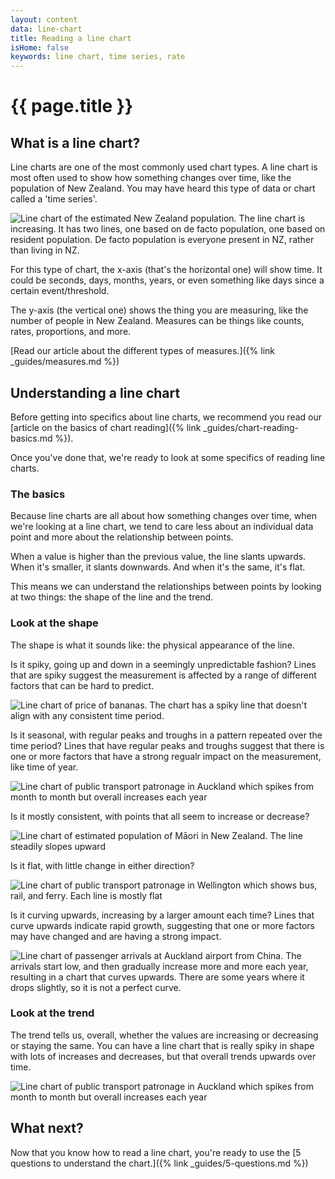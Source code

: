 ```yaml
---
layout: content
data: line-chart
title: Reading a line chart
isHome: false
keywords: line chart, time series, rate
---
```


# {{ page.title }}

## What is a line chart?

Line charts are one of the most commonly used chart types. A line chart is most often used to show how something changes over time, like the population of New Zealand. You may have heard this type of data or chart called a 'time series'.

![Line chart of the estimated New Zealand population. The line chart is increasing. It has two lines, one based on de facto population, one based on resident population. De facto population is everyone present in NZ, rather than living in NZ.]({{site.baseurl}}/assets/img/charts/line-example.png)

For this type of chart, the x-axis (that's the horizontal one) will show time. It could be seconds, days, months, years, or even something like days since a certain event/threshold. 

The y-axis (the vertical one) shows the thing you are measuring, like the number of people in New Zealand. Measures can be things like counts, rates, proportions, and more. 

[Read our article about the different types of measures.]({% link _guides/measures.md %})

## Understanding a line chart

Before getting into specifics about line charts, we recommend you read our [article on the basics of chart reading]({% link _guides/chart-reading-basics.md %}).

Once you've done that, we're ready to look at some specifics of reading line charts.

### The basics

Because line charts are all about how something changes over time, when we're looking at a line chart, we tend to care less about an individual data point and more about the relationship between points.

When a value is higher than the previous value, the line slants upwards. When it's smaller, it slants downwards. And when it's the same, it's flat.

This means we can understand the relationships between points by looking at two things: the shape of the line and the trend.

### Look at the shape

The shape is what it sounds like: the physical appearance of the line. 

Is it spiky, going up and down in a seemingly unpredictable fashion? Lines that are spiky suggest the measurement is affected by a range of different factors that can be hard to predict.

![Line chart of price of bananas. The chart has a spiky line that doesn't align with any consistent time period.]({{site.baseurl}}/assets/img/charts/line-shape-spiky.png)

Is it seasonal, with regular peaks and troughs in a pattern repeated over the time period? Lines that have regular peaks and troughs suggest that there is one or more factors that have a strong regualr impact on the measurement, like time of year.

![Line chart of public transport patronage in Auckland which spikes from month to month but overall increases each year]({{site.baseurl}}/assets/img/charts/line-trend.png)

Is it mostly consistent, with points that all seem to increase or decrease? 

![Line chart of estimated population of Māori in New Zealand. The line steadily slopes upward]({{site.baseurl}}/assets/img/charts/line-shape-upwards.png)

Is it flat, with little change in either direction?

![Line chart of public transport patronage in Wellington which shows bus, rail, and ferry. Each line is mostly flat]({{site.baseurl}}/assets/img/charts/line-shape-flat.png)

Is it curving upwards, increasing by a larger amount each time? Lines that curve upwards indicate rapid growth, suggesting that one or more factors may have changed and are having a strong impact.

![Line chart of passenger arrivals at Auckland airport from China. The arrivals start low, and then gradually increase more and more each year, resulting in a chart that curves upwards. There are some years where it drops slightly, so it is not a perfect curve.]({{site.baseurl}}/assets/img/charts/line-shape-curve.png)


### Look at the trend

The trend tells us, overall, whether the values are increasing or decreasing or staying the same. You can have a line chart that is really spiky in shape with lots of increases and decreases, but that overall trends upwards over time.

![Line chart of public transport patronage in Auckland which spikes from month to month but overall increases each year]({{site.baseurl}}/assets/img/charts/line-trend.png)

## What next?

Now that you know how to read a line chart, you're ready to use the [5 questions to understand the chart.]({% link _guides/5-questions.md %})